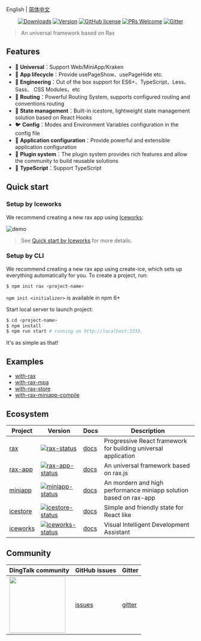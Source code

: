 English | [简体中文](./README_zh-CN.md)

<p align="center">
  <a href="https://www.npmjs.com/package/rax-app"><img src="https://badgen.net/npm/dm/rax-app" alt="Downloads"></a>
  <a href="https://www.npmjs.com/package/rax-app"><img src="https://badgen.net/npm/v/rax-app" alt="Version"></a>
  <a href="/LICENSE"><img src="https://img.shields.io/badge/license-MIT-blue.svg" alt="GitHub license" /></a>
  <a href="https://github.com/raxjs/rax-scripts/pulls"><img src="https://img.shields.io/badge/PRs-welcome-brightgreen.svg" alt="PRs Welcome" /></a>
  <a href="https://gitter.im/raxjs/rax-scripts"><img src="https://badges.gitter.im/raxjs/rax-scripts.svg" alt="Gitter" /></a>
</p>

> An universal framework based on Rax

## Features

- 🐂  **Universal**：Support Web/MiniApp/Kraken
- 🐴  **App lifecycle**：Provide usePageShow、usePageHide etc.
- 🐒  **Engineering**：Out of the box support for ES6+、TypeScript、Less、Sass、 CSS Modules，etc
- 🦊  **Routing**：Powerful Routing System, supports configured routing and conventions routing
- 🐯  **State management**：Built-in icestore, lightweight state management solution based on React Hooks
- 🐦  **Config**：Modes and Environment Variables configuration in the config file
- 🦁  **Application configuration**：Provide powerful and extensible application configuration
- 🐌  **Plugin system**：The plugin system provides rich features and allow the community to build reusable solutions
- 🐘 **TypeScript**：Support TypeScript

## Quick start

### Setup by Iceworks

We recommend creating a new rax app using [Iceworks](https://marketplace.visualstudio.com/items?itemName=iceworks-team.iceworks):

![demo](https://img.alicdn.com/tfs/TB13Wk.11H2gK0jSZJnXXaT1FXa-1478-984.png)

> See [Quick start by Iceworks](https://ice.work/docs/iceworks/quick-start) for more details.

### Setup by CLI

We recommend creating a new rax app using create-ice, which sets up everything automatically for you. To create a project, run:

```bash
$ npm init rax <project-name>
```

`npm init <initializer>` is available in npm 6+

Start local server to launch project:

```bash
$ cd <project-name>
$ npm install
$ npm run start # running on http://localhost:3333.
```

It's as simple as that!


## Examples

- [with-rax](https://github.com/raxjs/rax-scripts/tree/master/examples/with-rax)
- [with-rax-mpa](https://github.com/raxjs/rax-scripts/tree/master/examples/with-rax-mpa)
- [with-rax-store](https://github.com/raxjs/rax-scripts/tree/master/examples/with-rax-store)
- [with-rax-miniapp-compile](https://github.com/raxjs/rax-scripts/tree/master/examples/with-rax-miniapp-compile)


## Ecosystem

|    Project         |    Version                                 |     Docs    |   Description       |
|----------------|-----------------------------------------|--------------|-----------|
| [rax]| [![rax-status]][rax-package] | [docs][rax-docs] | Progressive React framework for building universal application|
| [rax-app] | [![rax-app-status]][rax-app-package] | [docs][rax-app-docs] | An universal framework based on rax.js |
| [miniapp] | [![miniapp-status]][miniapp-package] | [docs][miniapp-docs] | An mordern and high performance miniapp solution based on rax-app |
| [icestore] | [![icestore-status]][icestore-package] | [docs][icestore-docs] |Simple and friendly state for React like |
| [iceworks]| [![iceworks-status]][iceworks-package] | [docs][iceworks-docs] |Visual Intelligent Development Assistant|


[rax]: https://github.com/alibaba/rax
[rax-app]: https://github.com/raxjs/rax-scripts
[miniapp]: https://github.com/raxjs/miniapp
[icestore]: https://github.com/ice-lab/icestore
[iceworks]: https://github.com/ice-lab/iceworks

[rax-status]: https://img.shields.io/npm/v/rax.svg
[rax-app-status]: https://img.shields.io/npm/v/rax-app.svg
[miniapp-status]: https://img.shields.io/npm/v/miniapp-render.svg
[icestore-status]: https://img.shields.io/npm/v/@ice/store.svg
[iceworks-status]: https://vsmarketplacebadge.apphb.com/version/iceworks-team.iceworks.svg

[rax-package]: https://npmjs.com/package/rax
[rax-app-package]: https://npmjs.com/package/rax-app
[miniapp-package]: https://npmjs.com/package/miniapp-render
[icestore-package]: https://npmjs.com/package/@ice/store
[iceworks-package]: https://marketplace.visualstudio.com/items?itemName=iceworks-team.iceworks

[rax-docs]: https://rax.js.org/docs/guide/about
[rax-app-docs]: https://rax.js.org/docs/guide/directory-structure
[miniapp-docs]: https://rax.js.org/miniapp
[icestore-docs]: https://github.com/ice-lab/icestore#icestore
[iceworks-docs]: https://ice.work/docs/iceworks/about

## Community

| DingTalk community                               | GitHub issues |  Gitter |
|-------------------------------------|--------------|---------|
| <a href="https://img.alicdn.com/tfs/TB1xmE8p7T2gK0jSZPcXXcKkpXa-387-505.png"><img src="https://img.alicdn.com/tfs/TB1xmE8p7T2gK0jSZPcXXcKkpXa-387-505.png" width="150" /></a> | [issues]     | [gitter]|

[issues]: https://github.com/raxjs/rax-scripts/issues
[gitter]: https://gitter.im/rax-scripts/rax-scripts

